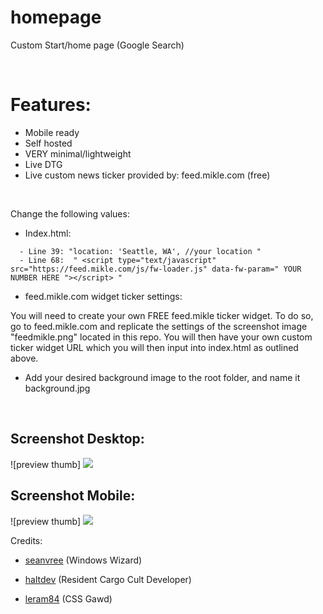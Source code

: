 # homepage
Custom Start/home page (Google Search)

<br>

# Features:
- Mobile ready
- Self hosted
- VERY minimal/lightweight
- Live DTG
- Live custom news ticker provided by: feed.mikle.com (free)

<br>

Change the following values:

- Index.html:
```
  - Line 39: "location: 'Seattle, WA', //your location "
  - Line 68:  " <script type="text/javascript" src="https://feed.mikle.com/js/fw-loader.js" data-fw-param=" YOUR NUMBER HERE "></script> "
```
- feed.mikle.com widget ticker settings:

You will need to create your own FREE feed.mikle ticker widget.  To do so, go to feed.mikle.com and replicate the settings of the screenshot image "feedmikle.png" located in this repo. You will then have your own custom ticker widget URL which you will then input into index.html as outlined above.


- Add your desired background image to the root folder, and name it background.jpg


<br>
 
## Screenshot Desktop:

![preview thumb] <img src="https://i.imgur.com/TTRfnwL.png">

## Screenshot Mobile:

![preview thumb] <img src="https://i.imgur.com/giRWFup.png">




Credits:

- [seanvree](https://github.com/seanvree) (Windows Wizard)

- [haltdev](https://github.com/haltdev) (Resident Cargo Cult Developer)

- [leram84](https://github.com/leram84) (CSS Gawd)
